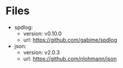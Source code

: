 # Files

* spdlog:
  * version: v0.10.0
  * url: https://github.com/gabime/spdlog
* json:
  * version: v2.0.3
  * url: https://github.com/nlohmann/json
